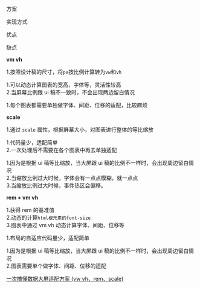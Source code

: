方案

实现方式

优点

缺点

**vm vh**

1.按照设计稿的尺寸，将`px`按比例计算转为`vw`和`vh`

1.可以动态计算图表的宽高，字体等，灵活性较高  
2.当屏幕比例跟 ui 稿不一致时，不会出现两边留白情况

1.每个图表都需要单独做字体、间距、位移的适配，比较麻烦

**scale**

1.通过 `scale` 属性，根据屏幕大小，对图表进行整体的等比缩放

1.代码量少，适配简单  
2.一次处理后不需要在各个图表中再去单独适配

1.因为是根据 ui 稿等比缩放，当大屏跟 ui 稿的比例不一样时，会出现周边留白情况  
2.当缩放比例过大时候，字体会有一点点模糊，就一点点  
3.当缩放比例过大时候，事件热区会偏移。

**rem + vm vh**

1.获得 rem 的基准值  
2.动态的计算`html根元素的font-size`  
3.图表中通过 vm vh 动态计算字体、间距、位移等

1.布局的自适应代码量少，适配简单

1.因为是根据 ui 稿等比缩放，当大屏跟 ui 稿的比例不一样时，会出现周边留白情况  
2.图表需要单个做字体、间距、位移的适配

[一次搞懂数据大屏适配方案 (vw vh、rem、scale)](https://juejin.cn/post/7163932925955112996)